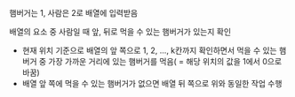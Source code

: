 햄버거는 1, 사람은 2로 배열에 입력받음

배열의 요소 중 사람일 때 앞, 뒤로 먹을 수 있는 햄버거가 있는지 확인

  - 현재 위치 기준으로 배열의 앞 쪽으로 1, 2, ..., k칸까지 확인하면서 먹을 수 있는 햄버거 중 가장 가까운 거리에 있는 햄버거를 먹음( = 해당 위치의 값을 1에서 0으로 바꿈)
  - 배열 앞 쪽에 먹을 수 있는 햄버거가 없으면 배열 뒤 쪽으로 위와 동일한 작업 수행
